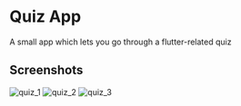 # Quiz App
A small app which lets you go through a flutter-related quiz
## Screenshots
![quiz_1](https://github.com/Will-Agar/quiz/assets/55886488/8e937d0b-512d-44e4-b3aa-1eab9d5da32a)
![quiz_2](https://github.com/Will-Agar/quiz/assets/55886488/cfe6d2a6-45a0-443c-ad91-1e0d8a67f26c)
![quiz_3](https://github.com/Will-Agar/quiz/assets/55886488/0a7e6719-af39-40a7-901c-f3c25a3f3bc8)




